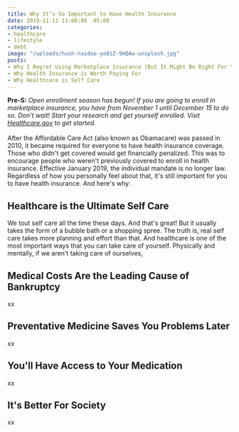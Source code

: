 ```yaml
---
title: Why It’s So Important to Have Health Insurance
date: 2019-11-11 11:00:00 -05:00
categories:
- healthcare
- lifestyle
- debt
image: "/uploads/hush-naidoo-yo01Z-9HQAw-unsplash.jpg"
posts:
- Why I Regret Using Marketplace Insurance (But It Might Be Right For You)
- Why Health Insurance is Worth Paying For
- Why Healthcare is Self Care
---
```


**Pre-S:** *Open enrollment season has begun! If you are going to enroll in marketplace insurance, you have from November 1 until December 15 to do so. Don’t wait! Start your research and get yourself enrolled. Visit [Healthcare.gov](http://www.healthcare.gov) to get started.*\
\
After the Affordable Care Act (also known as Obamacare) was passed in 2010, it became required for everyone to have health insurance coverage. Those who didn't get covered would get financially penalized. This was to encourage people who weren't previously covered to enroll in health insurance. Effective January 2019, the individual mandate is no longer law. Regardless of how you personally feel about that, it's still important for you to have health insurance. And here's why:

## Healthcare is the Ultimate Self Care

We tout self care all the time these days. And that's great! But it usually takes the form of a bubble bath or a shopping spree. The truth is, real self care takes more planning and effort than that. And healthcare is one of the most important ways that you can take care of yourself. Physically and mentally, if we aren't taking care of ourselves,

## Medical Costs Are the Leading Cause of Bankruptcy

xx

## Preventative Medicine Saves You Problems Later

xx

## You'll Have Access to Your Medication

xx

## It's Better For Society

xx